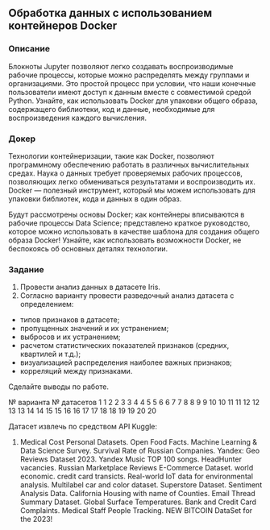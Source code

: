 ##  Обработка данных с использованием контейнеров Docker

### Описание

Блокноты Jupyter позволяют легко создавать воспроизводимые рабочие процессы, которые можно распределять между группами и организациями. Это простой процесс при условии, что наши конечные пользователи имеют доступ к данным вместе с совместимой средой Python. Узнайте, как использовать Docker для упаковки общего образа, содержащего библиотеки, код и данные, необходимые для воспроизведения каждого вычисления.

### Докер

Технологии контейнеризации, такие как Docker, позволяют программному обеспечению работать в различных вычислительных средах. Наука о данных требует проверяемых рабочих процессов, позволяющих легко обмениваться результатами и воспроизводить их. Docker — полезный инструмент, который мы можем использовать для упаковки библиотек, кода и данных в один образ.

Будут рассмотрены основы Docker; как контейнеры вписываются в рабочие процессы Data Science; представлено краткое руководство, которое можно использовать в качестве шаблона для создания общего образа Docker!
Узнайте, как использовать возможности Docker, не беспокоясь об основных деталях технологии.

### Задание
1. Провести анализ данных в датасете Iris.
2. Согласно варианту провести разведочный анализ датасета с определением:
- типов признаков в датасете;
- пропущенных значений и их устранением;
- выбросов и их устранением;
- расчетом статистических показателей признаков (средних, квартилей и т.д.);
- визуализацией распределения наиболее важных признаков;
- корреляций между признаками.
  
Сделайте выводы по работе.

№ варианта	№ датасетов
1	1
2	2
3	3
4	4
5	5
6	6
7	7
8	8
9	9
10	10
11	11
12	12
13	13
14	14
15	15
16	16
17	17
18	18
19	19
20	20

Датасет извлечь по средством API Kuggle:

1. Medical Cost Personal Datasets.
Open Food Facts.
Machine Learning & Data Science Survey.
Survival Rate of Russian Companies.
Yandex: Geo Reviews Dataset 2023.
Yandex Music TOP 100 songs.
HeadHunter vacancies.
Russian Marketplace Reviews E-Commerce Dataset.
world economic.
credit card transicts.
Real-world IoT data for environmental analysis.
Multilabel car and color dataset.
Superstore Dataset.
Sentiment Analysis Data.
California Housing with name of Counties.
Email Thread Summary Dataset.
Global Surface Temperatures.
Bank and Credit Card Complaints.
Medical Staff People Tracking.
NEW BITCOIN DataSet for the 2023!
